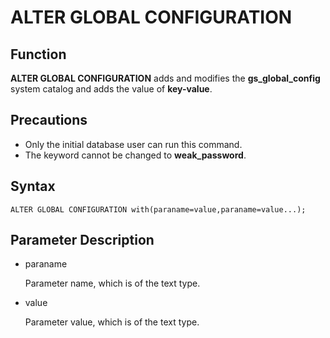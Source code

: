 # ALTER GLOBAL CONFIGURATION<a name="EN-US_TOPIC_0000001251302415"></a>

## Function<a name="en-us_topic_0283136791_en-us_topic_0237122191_en-us_topic_0059779163_s812131d8918641df9772c998b753f87e"></a>

**ALTER GLOBAL CONFIGURATION** adds and modifies the **gs\_global\_config** system catalog and adds the value of **key-value**.

## Precautions<a name="en-us_topic_0283136791_en-us_topic_0237122191_en-us_topic_0059779163_se3c9c9141f1b44ff9807883ea294625d"></a>

-   Only the initial database user can run this command.
-   The keyword cannot be changed to **weak\_password**.

## Syntax<a name="en-us_topic_0283136791_en-us_topic_0237122191_en-us_topic_0059779163_s8d26aecdc3a24323a64f4df9f4df53f3"></a>

```
ALTER GLOBAL CONFIGURATION with(paraname=value,paraname=value...);
```

## Parameter Description<a name="en-us_topic_0283136791_en-us_topic_0237122191_en-us_topic_0059779163_s96f32bd65e9e46f4bf15eb3c1663af3a"></a>

+ paraname

  Parameter name, which is of the text type.

+ value

  Parameter value, which is of the text type.
